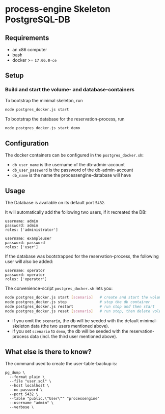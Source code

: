 # process-engine Skeleton PostgreSQL-DB

## Requirements

- an x86 computer
- bash
- docker >= `17.06.0-ce`

## Setup

### Build and start the volume- and database-containers

To bootstrap the minimal skeleton, run
```bash
node postgres_docker.js start
```

To bootstrap the database for the reservation-process, run
```bash
node postgres_docker.js start demo
```

## Configuration

The docker containers can be configured in the `postgres_docker.sh`:

- `db_user_name` is the username of the db-admin-account
- `db_user_password` is the password of the db-admin-account
- `db_name` is the name the processengine-database will have

## Usage
The Database is available on its default port `5432`.

It will automatically add the following two users, if it recreated the DB:
```
username: admin
password: admin
roles: ['administrator']

username: exampleuser
password: password
roles: ['user']
```

If the database was bootstrapped for the reservation-process, the following user will also be added:
```
username: operator
password: operator
roles: ['operator']
```

The convenience-script `postgres_docker.sh` lets you:
```bash
node postgres_docker.js start [scenario]   # create and start the volume and db container
node postgres_docker.js stop               # stop the db container
node postgres_docker.js restart            # run stop and then start
node postgres_docker.js reset [scenario]   # run stop, then delete volume and db-container and then run start
```

- if you omit the `scenario`, the db will be seeded with the default minimal-skeleton data (the two users mentioned above).
- if you set `scenario` to `demo`, the db will be seeded with the reservation-process data (incl. the third user mentioned above).

## What else is there to know?

The command used to create the user-table-backup is:

```
pg_dump \
  --format plain \
  --file "user.sql" \
  --host localhost \
  --no-password \
  --port 5432 \
  --table "public.\"User\"" "processengine"
  --username "admin" \
  --verbose \
```
